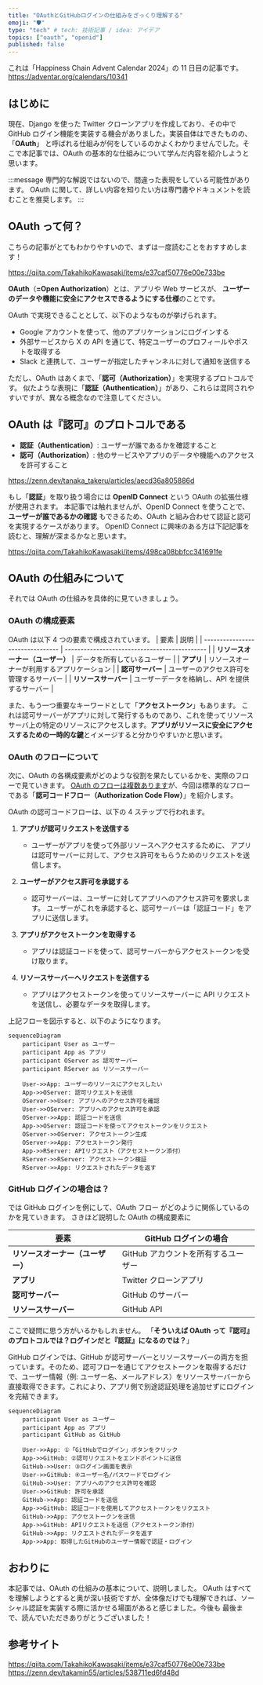 ```yaml
---
title: "OAuthとGitHubログインの仕組みをざっくり理解する"
emoji: "🛡️"
type: "tech" # tech: 技術記事 / idea: アイデア
topics: ["oauth", "openid"]
published: false
---
```


これは「Happiness Chain Advent Calendar 2024」の 11 日目の記事です。
https://adventar.org/calendars/10341

## はじめに

現在、Django を使った Twitter クローンアプリを作成しており、その中で GitHub ログイン機能を実装する機会がありました。実装自体はできたものの、「**OAuth**」 と呼ばれる仕組みが何をしているのかよくわかりませんでした。そこで本記事では、OAuth の基本的な仕組みについて学んだ内容を紹介しようと思います。

:::message
専門的な解説ではないので、間違った表現をしている可能性があります。
OAuth に関して、詳しい内容を知りたい方は専門書やドキュメントを読むことを推奨します。
:::

## OAuth って何？

こちらの記事がとてもわかりやすいので、まずは一度読むことをおすすめします！

https://qiita.com/TakahikoKawasaki/items/e37caf50776e00e733be

**OAuth**（**=Open Authorization**）とは、アプリや Web サービスが、
**ユーザーのデータや機能に安全にアクセスできるようにする仕様**のことです。

OAuth で実現できることとして、以下のようなものが挙げられます。

- Google アカウントを使って、他のアプリケーションにログインする
- 外部サービスから X の API を通じて、特定ユーザーのプロフィールやポストを取得する
- Slack と連携して、ユーザーが指定したチャンネルに対して通知を送信する

ただし、OAuth はあくまで、「**認可（Authorization）**」を実現するプロトコルです。
似たような表現に「**認証（Authentication）**」があり、これらは混同されやすいですが、異なる概念なので注意してください。

## OAuth は『認可』のプロトコルである

- **認証（Authentication）**: ユーザーが誰であるかを確認すること
- **認可（Authorization）**: 他のサービスやアプリのデータや機能へのアクセスを許可すること

https://zenn.dev/tanaka_takeru/articles/aecd36a805886d

もし「**認証**」を取り扱う場合には **OpenID Connect** という OAuth の拡張仕様が使用されます。
本記事では触れませんが、OpenID Connect を使うことで、**ユーザーが誰であるかの確認** もできるため、OAuth と組み合わせて認証と認可を実現するケースがあります。
OpenID Connect に興味のある方は下記記事を読むと、理解が深まるかなと思います。

https://qiita.com/TakahikoKawasaki/items/498ca08bbfcc341691fe

## OAuth の仕組みについて

それでは OAuth の仕組みを具体的に見ていきましょう。

### OAuth の構成要素

OAuth は以下 4 つの要素で構成されています。
| 要素 | 説明 |
| -------------------------------- | --------------------------------------------- |
| **リソースオーナー（ユーザー）** | データを所有しているユーザー |
| **アプリ** | リソースオーナーが利用するアプリケーション |
| **認可サーバー** | ユーザーのアクセス許可を管理するサーバー |
| **リソースサーバー** | ユーザーデータを格納し、API を提供するサーバー |

また、もう一つ重要なキーワードとして「**アクセストークン**」もあります。
これは認可サーバーがアプリに対して発行するものであり、これを使ってリソースサーバ上の特定のリソースにアクセスします。**アプリがリソースに安全にアクセスするための一時的な鍵**とイメージすると分かりやすいかと思います。

### OAuth のフローについて

次に、OAuth の各構成要素がどのような役割を果たしているかを、実際のフローで見ていきます。
[OAuth のフローは複数あります](https://qiita.com/TakahikoKawasaki/items/200951e5b5929f840a1f#1-%E8%AA%8D%E5%8F%AF%E3%82%B3%E3%83%BC%E3%83%89%E3%83%95%E3%83%AD%E3%83%BC)が、今回は標準的なフローである「**認可コードフロー（Authorization Code Flow）**」を紹介します。

OAuth の認可コードフローは、以下の 4 ステップで行われます。

1. **アプリが認可リクエストを送信する**

   - ユーザーがアプリを使って外部リソースへアクセスするために、
     アプリは認可サーバーに対して、アクセス許可をもらうためのリクエストを送信します。

2. **ユーザーがアクセス許可を承認する**

   - 認可サーバーは、ユーザーに対してアプリへのアクセス許可を要求します。
     ユーザーがこれを承認すると、認可サーバーは「認証コード」をアプリに送信します。

3. **アプリがアクセストークンを取得する**

   - アプリは認証コードを使って、認可サーバーからアクセストークンを受け取ります。

4. **リソースサーバーへリクエストを送信する**
   - アプリはアクセストークンを使ってリソースサーバーに API リクエストを送信し、必要なデータを取得します。

上記フローを図示すると、以下のようになります。

```mermaid
sequenceDiagram
    participant User as ユーザー
    participant App as アプリ
    participant OServer as 認可サーバー
    participant RServer as リソースサーバー

    User->>App: ユーザーのリソースにアクセスしたい
    App->>OServer: 認可リクエストを送信
    OServer->>User: アプリへのアクセス許可を確認
    User->>OServer: アプリへのアクセス許可を承認
    OServer->>App: 認証コードを送信
    App->>OServer: 認証コードを使ってアクセストークンをリクエスト
    OServer->>OServer: アクセストークン生成
    OServer->>App: アクセストークン発行
    App->>RServer: APIリクエスト（アクセストークン添付）
    RServer->>RServer: アクセストークン検証
    RServer->>App: リクエストされたデータを返す

```

### GitHub ログインの場合は？

では GitHub ログインを例にして、OAuth フロー がどのように関係しているのかを見ていきます。
さきほど説明した OAuth の構成要素に

| 要素                             | GitHub ログインの場合               |
| -------------------------------- | ----------------------------------- |
| **リソースオーナー（ユーザー）** | GitHub アカウントを所有するユーザー |
| **アプリ**                       | Twitter クローンアプリ              |
| **認可サーバー**                 | GitHub のサーバー                   |
| **リソースサーバー**             | GitHub API                          |

ここで疑問に思う方がいるかもしれません。
「**そういえば OAuth って『認可』のプロトコルでは？ログインだと『認証』になるのでは？**」

GitHub ログインでは、GitHub が認可サーバーとリソースサーバーの両方を担っています。そのため、認可フローを通じてアクセストークンを取得するだけで、ユーザー情報（例: ユーザー名、メールアドレス）をリソースサーバーから直接取得できます。これにより、アプリ側で別途認証処理を追加せずにログインを完結できます。

```mermaid
sequenceDiagram
    participant User as ユーザー
    participant App as アプリ
    participant GitHub as GitHub

    User->>App: ①「GitHubでログイン」ボタンをクリック
    App->>GitHub: ②認可リクエストをエンドポイントに送信
    GitHub->>User: ③ログイン画面を表示
    User->>GitHub: ④ユーザー名/パスワードでログイン
    GitHub->>User: アプリへのアクセス許可を確認
    User->>GitHub: 許可を承認
    GitHub->>App: 認証コードを送信
    App->>GitHub: 認証コードを使用してアクセストークンをリクエスト
    GitHub->>App: アクセストークンを送信
    App->>GitHub: APIリクエストを送信（アクセストークン添付）
    GitHub->>App: リクエストされたデータを返す
    App->>App: 取得したGitHubのユーザー情報で認証・ログイン
```

## おわりに

本記事では、OAuth の仕組みの基本について、説明しました。
OAuth はすべてを理解しようとすると奥が深い技術ですが、全体像だけでも理解できれば、ソーシャル認証を実装する際に活かせる場面があると感じました。今後も
最後まで、読んでいただきありがとうございました！

## 参考サイト

https://qiita.com/TakahikoKawasaki/items/e37caf50776e00e733be
https://zenn.dev/takamin55/articles/538711ed6fd48d
